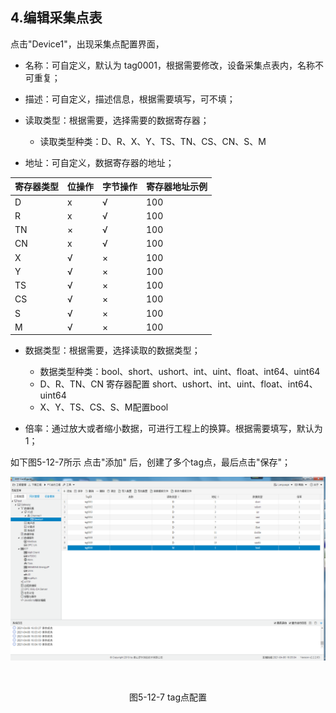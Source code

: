 ## 4.编辑采集点表

点击"Device1"，出现采集点配置界面，

- 名称：可自定义，默认为  tag0001，根据需要修改，设备采集点表内，名称不可重复；
- 描述：可自定义，描述信息，根据需要填写，可不填；
- 读取类型：根据需要，选择需要的数据寄存器；
  
  - 读取类型种类：D、R、X、Y、TS、TN、CS、CN、S、M
- 地址：可自定义，数据寄存器的地址；

| 寄存器类型 | 位操作 | 字节操作 | 寄存器地址示例 |
| ---------- | ------ | -------- | -------------- |
| D          | x      | √        | 100            |
| R          | x      | √        | 100            |
| TN         | ×      | √        | 100            |
| CN         | x      | √        | 100            |
| X          | √      | ×        | 100            |
| Y          | √      | ×        | 100            |
| TS         | √      | ×        | 100            |
| CS         | √      | ×        | 100            |
| S          | √      | ×        | 100            |
| M          | √      | ×        | 100            |

- 数据类型：根据需要，选择读取的数据类型；

  - 数据类型种类：bool、short、ushort、int、uint、float、int64、uint64
  - D、R、TN、CN 寄存器配置 short、ushort、int、uint、float、int64、uint64
  - X、Y、TS、CS、S、M配置bool
- 倍率：通过放大或者缩小数据，可进行工程上的换算。根据需要填写，默认为1；


如下图5-12-7所示  点击"添加" 后，创建了多个tag点，最后点击"保存"；

![](assets/tag配置.png)

​					

<center>图5-12-7 tag点配置</center>
